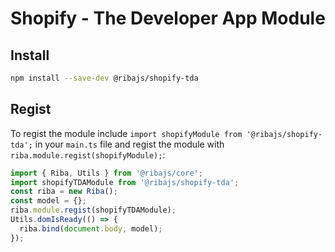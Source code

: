 # Shopify - The Developer App Module

## Install

```bash
npm install --save-dev @ribajs/shopify-tda
```

## Regist

To regist the module include `import shopifyModule from '@ribajs/shopify-tda';` in your `main.ts` file and regist the module with `riba.module.regist(shopifyModule);`:

```ts
import { Riba, Utils } from '@ribajs/core';
import shopifyTDAModule from '@ribajs/shopify-tda';
const riba = new Riba();
const model = {};
riba.module.regist(shopifyTDAModule);
Utils.domIsReady(() => {
  riba.bind(document.body, model);
});
```

